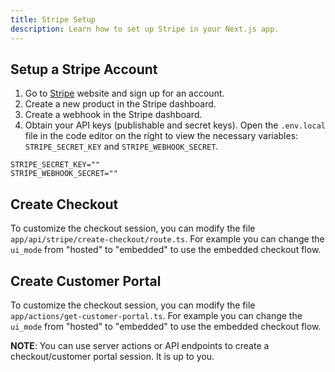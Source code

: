 ```yaml
---
title: Stripe Setup
description: Learn how to set up Stripe in your Next.js app.
---
```


## Setup a Stripe Account

1. Go to [Stripe](https://stripe.com) website and sign up for an account.
2. Create a new product in the Stripe dashboard.
3. Create a webhook in the Stripe dashboard.
4. Obtain your API keys (publishable and secret keys). Open the `.env.local` file in the code editor on the right to view the necessary variables: `STRIPE_SECRET_KEY` and `STRIPE_WEBHOOK_SECRET`.

```env
STRIPE_SECRET_KEY=""
STRIPE_WEBHOOK_SECRET=""
```

## Create Checkout

To customize the checkout session, you can modify the file `app/api/stripe/create-checkout/route.ts`. For example you can change the `ui_mode` from "hosted" to "embedded" to use the embedded checkout flow.

## Create Customer Portal

To customize the checkout session, you can modify the file `app/actions/get-customer-portal.ts`. For example you can change the `ui_mode` from "hosted" to "embedded" to use the embedded checkout flow.

**NOTE**: You can use server actions or API endpoints to create a checkout/customer portal session. It is up to you.
